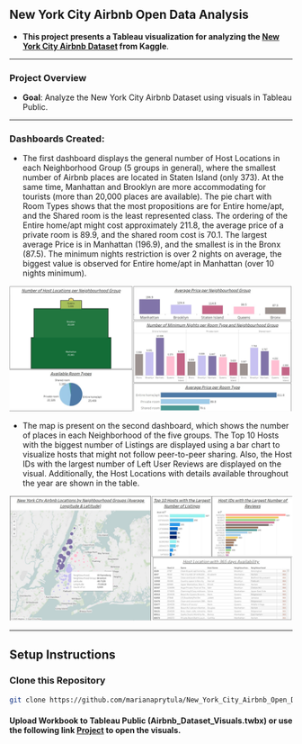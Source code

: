 ## New York City Airbnb Open Data Analysis 


- **This project presents a Tableau visualization for analyzing the [New York City Airbnb Dataset](https://www.kaggle.com/datasets/dgomonov/new-york-city-airbnb-open-data) from Kaggle**. 
---

### Project Overview

- **Goal**: Analyze the New York City Airbnb Dataset using visuals in Tableau Public.

---

### Dashboards Created:

- The first dashboard displays the general number of Host Locations in each Neighborhood Group (5 groups in general), where the smallest number of Airbnb places are located in Staten Island (only 373). At the same time, Manhattan and Brooklyn are more accommodating for tourists (more than 20,000 places are available). The pie chart with Room Types shows that the most propositions are for Entire home/apt, and the Shared room is the least represented class. The ordering of the Entire home/apt might cost approximately 211.8, the average price of a private room is 89.9, and the shared room cost is 70.1.
The largest average Price is in Manhattan (196.9), and the smallest is in the Bronx (87.5). The minimum nights restriction is over 2 nights on average, the biggest value is observed for Entire home/apt in Manhattan (over 10 nights minimum). 

![dashboard_1](dashboards/dashboard_1.jpg "A dashboard 1.") 


-  The map is present on the second dashboard, which shows the number of places in each Neighborhood of the five groups. The Top 10 Hosts with the biggest number of Listings are displayed using a bar chart to visualize hosts that might not follow peer-to-peer sharing. Also, the Host IDs with the largest number of Left User Reviews are displayed on the visual.
 Additionally, the Host Locations with details available throughout the year are shown in the table.


![dashboard_2](dashboards/dashboard_2.jpg "A dashboard 2.")
 

---


## Setup Instructions

### Clone this Repository
```bash
git clone https://github.com/marianaprytula/New_York_City_Airbnb_Open_Data_Analysis-.git
```

#### Upload Workbook to Tableau Public (Airbnb_Dataset_Visuals.twbx) or use the following link [Project](https://dub01.online.tableau.com/t/prytulamarianna46-185935c9ad/authoring/Airbnb_Dataset_Visuals/Sheet8/Dashboard%202#1) to open the visuals.